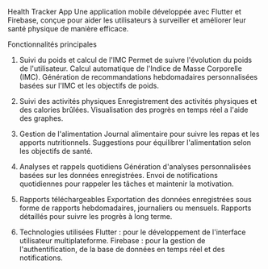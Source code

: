 Health Tracker App
Une application mobile développée avec Flutter et Firebase, conçue pour aider les utilisateurs à surveiller et améliorer leur santé physique de manière efficace.

Fonctionnalités principales
1. Suivi du poids et calcul de l'IMC
Permet de suivre l'évolution du poids de l'utilisateur.
Calcul automatique de l'Indice de Masse Corporelle (IMC).
Génération de recommandations hebdomadaires personnalisées basées sur l'IMC et les objectifs de poids.

3. Suivi des activités physiques
Enregistrement des activités physiques et des calories brûlées.
Visualisation des progrès en temps réel a l'aide des graphes.

5. Gestion de l'alimentation
Journal alimentaire pour suivre les repas et les apports nutritionnels.
Suggestions pour équilibrer l'alimentation selon les objectifs de santé.

7. Analyses et rappels quotidiens
Génération d'analyses personnalisées basées sur les données enregistrées.
Envoi de notifications quotidiennes pour rappeler les tâches et maintenir la motivation.

9. Rapports téléchargeables
Exportation des données enregistrées sous forme de rapports hebdomadaires, journaliers ou mensuels.
Rapports détaillés pour suivre les progrès à long terme.

10. Technologies utilisées
Flutter : pour le développement de l'interface utilisateur multiplateforme.
Firebase : pour la gestion de l'authentification, de la base de données en temps réel et des notifications.
